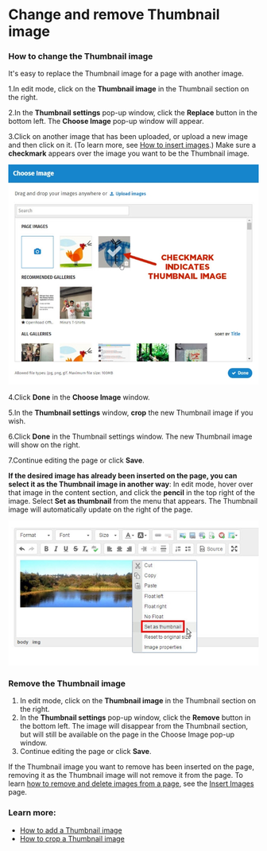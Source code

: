 # Change and remove Thumbnail image



### How to change the Thumbnail image

It's easy to replace the Thumbnail image for a page with another image.

1.In edit mode, click on the **Thumbnail image** in the Thumbnail section on the right.

2.In the **Thumbnail settings** pop-up window, click the **Replace** button in the bottom left. The **Choose Image** pop-up window will appear.

3.Click on another image that has been uploaded, or upload a new image and then click on it. \(To learn more, see [How to insert images](../insert-images.md).\) Make sure a **checkmark** appears over the image you want to be the Thumbnail image.  


![](../../../.gitbook/assets/1%20%287%29.jpg)



4.Click **Done** in the **Choose Image** window.

5.In the **Thumbnail settings** window, **crop** the new Thumbnail image if you wish.

6.Click **Done** in the Thumbnail settings window. The new Thumbnail image will show on the right.

7.Continue editing the page or click **Save**.

  
**If the desired image has already been inserted on the page, you can select it as the Thumbnail image in another way**: In edit mode, hover over that image in the content section, and click the **pencil** in the top right of the image. Select **Set as thumbnail** from the menu that appears. The Thumbnail image will automatically update on the right of the page.

![](../../../.gitbook/assets/2%20%2869%29.jpg)



### Remove the Thumbnail image

1. In edit mode, click on the **Thumbnail image** in the Thumbnail section on the right.
2. In the **Thumbnail settings** pop-up window, click the **Remove** button in the bottom left. The image will disappear from the Thumbnail section, but will still be available on the page in the Choose Image pop-up window.
3. Continue editing the page or click **Save**.

If the Thumbnail image you want to remove has been inserted on the page, removing it as the Thumbnail image will not remove it from the page. To learn [how to remove and delete images from a page](../insert-images.md), see the [Insert Images](../insert-images.md) page.

### Learn more:

* [How to add a Thumbnail image](./)
* [How to crop a Thumbnail image](crop-thumbnail-image.md)

